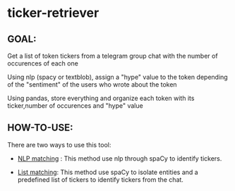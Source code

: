 # ticker-retriever

## GOAL:
Get a list of token tickers from a telegram group chat with the number of occurences of each one

Using nlp (spacy or textblob), assign a "hype" value to the token depending of the "sentiment" of the users who wrote about the token

Using pandas, store everything and organize each token with its ticker,number of occurences and "hype" value 

## HOW-TO-USE:
There are two ways to use this tool:

* [NLP matching](https://github.com/clovisjohn/ticker-retriever/blob/V0.2/releases/nlp%20matching/README.md) : This method use nlp through spaCy to identify tickers.

* [List matching](https://github.com/clovisjohn/ticker-retriever/blob/V0.2/releases/list%20matching/README.md): This method use spaCy to isolate entities and a predefined list of tickers to identify tickers from the chat.
